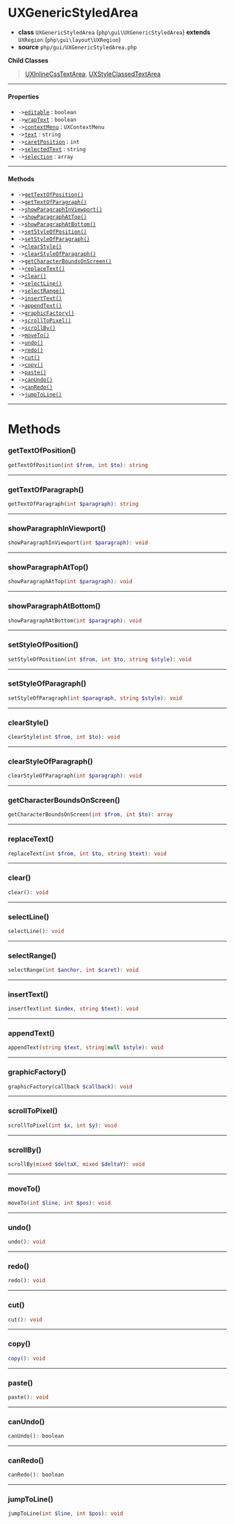 # UXGenericStyledArea

- **class** `UXGenericStyledArea` (`php\gui\UXGenericStyledArea`) **extends** `UXRegion` (`php\gui\layout\UXRegion`)
- **source** `php/gui/UXGenericStyledArea.php`

**Child Classes**

> [UXInlineCssTextArea](https://github.com/jphp-group/jphp-richtextfx-ext/blob/master/api-docs/classes/php/gui/UXInlineCssTextArea.md), [UXStyleClassedTextArea](https://github.com/jphp-group/jphp-richtextfx-ext/blob/master/api-docs/classes/php/gui/UXStyleClassedTextArea.md)

---

#### Properties

- `->`[`editable`](#prop-editable) : `boolean`
- `->`[`wrapText`](#prop-wraptext) : `boolean`
- `->`[`contextMenu`](#prop-contextmenu) : `UXContextMenu`
- `->`[`text`](#prop-text) : `string`
- `->`[`caretPosition`](#prop-caretposition) : `int`
- `->`[`selectedText`](#prop-selectedtext) : `string`
- `->`[`selection`](#prop-selection) : `array`

---

#### Methods

- `->`[`getTextOfPosition()`](#method-gettextofposition)
- `->`[`getTextOfParagraph()`](#method-gettextofparagraph)
- `->`[`showParagraphInViewport()`](#method-showparagraphinviewport)
- `->`[`showParagraphAtTop()`](#method-showparagraphattop)
- `->`[`showParagraphAtBottom()`](#method-showparagraphatbottom)
- `->`[`setStyleOfPosition()`](#method-setstyleofposition)
- `->`[`setStyleOfParagraph()`](#method-setstyleofparagraph)
- `->`[`clearStyle()`](#method-clearstyle)
- `->`[`clearStyleOfParagraph()`](#method-clearstyleofparagraph)
- `->`[`getCharacterBoundsOnScreen()`](#method-getcharacterboundsonscreen)
- `->`[`replaceText()`](#method-replacetext)
- `->`[`clear()`](#method-clear)
- `->`[`selectLine()`](#method-selectline)
- `->`[`selectRange()`](#method-selectrange)
- `->`[`insertText()`](#method-inserttext)
- `->`[`appendText()`](#method-appendtext)
- `->`[`graphicFactory()`](#method-graphicfactory)
- `->`[`scrollToPixel()`](#method-scrolltopixel)
- `->`[`scrollBy()`](#method-scrollby)
- `->`[`moveTo()`](#method-moveto)
- `->`[`undo()`](#method-undo)
- `->`[`redo()`](#method-redo)
- `->`[`cut()`](#method-cut)
- `->`[`copy()`](#method-copy)
- `->`[`paste()`](#method-paste)
- `->`[`canUndo()`](#method-canundo)
- `->`[`canRedo()`](#method-canredo)
- `->`[`jumpToLine()`](#method-jumptoline)

---
# Methods

<a name="method-gettextofposition"></a>

### getTextOfPosition()
```php
getTextOfPosition(int $from, int $to): string
```

---

<a name="method-gettextofparagraph"></a>

### getTextOfParagraph()
```php
getTextOfParagraph(int $paragraph): string
```

---

<a name="method-showparagraphinviewport"></a>

### showParagraphInViewport()
```php
showParagraphInViewport(int $paragraph): void
```

---

<a name="method-showparagraphattop"></a>

### showParagraphAtTop()
```php
showParagraphAtTop(int $paragraph): void
```

---

<a name="method-showparagraphatbottom"></a>

### showParagraphAtBottom()
```php
showParagraphAtBottom(int $paragraph): void
```

---

<a name="method-setstyleofposition"></a>

### setStyleOfPosition()
```php
setStyleOfPosition(int $from, int $to, string $style): void
```

---

<a name="method-setstyleofparagraph"></a>

### setStyleOfParagraph()
```php
setStyleOfParagraph(int $paragraph, string $style): void
```

---

<a name="method-clearstyle"></a>

### clearStyle()
```php
clearStyle(int $from, int $to): void
```

---

<a name="method-clearstyleofparagraph"></a>

### clearStyleOfParagraph()
```php
clearStyleOfParagraph(int $paragraph): void
```

---

<a name="method-getcharacterboundsonscreen"></a>

### getCharacterBoundsOnScreen()
```php
getCharacterBoundsOnScreen(int $from, int $to): array
```

---

<a name="method-replacetext"></a>

### replaceText()
```php
replaceText(int $from, int $to, string $text): void
```

---

<a name="method-clear"></a>

### clear()
```php
clear(): void
```

---

<a name="method-selectline"></a>

### selectLine()
```php
selectLine(): void
```

---

<a name="method-selectrange"></a>

### selectRange()
```php
selectRange(int $anchor, int $caret): void
```

---

<a name="method-inserttext"></a>

### insertText()
```php
insertText(int $index, string $text): void
```

---

<a name="method-appendtext"></a>

### appendText()
```php
appendText(string $text, string|null $style): void
```

---

<a name="method-graphicfactory"></a>

### graphicFactory()
```php
graphicFactory(callback $callback): void
```

---

<a name="method-scrolltopixel"></a>

### scrollToPixel()
```php
scrollToPixel(int $x, int $y): void
```

---

<a name="method-scrollby"></a>

### scrollBy()
```php
scrollBy(mixed $deltaX, mixed $deltaY): void
```

---

<a name="method-moveto"></a>

### moveTo()
```php
moveTo(int $line, int $pos): void
```

---

<a name="method-undo"></a>

### undo()
```php
undo(): void
```

---

<a name="method-redo"></a>

### redo()
```php
redo(): void
```

---

<a name="method-cut"></a>

### cut()
```php
cut(): void
```

---

<a name="method-copy"></a>

### copy()
```php
copy(): void
```

---

<a name="method-paste"></a>

### paste()
```php
paste(): void
```

---

<a name="method-canundo"></a>

### canUndo()
```php
canUndo(): boolean
```

---

<a name="method-canredo"></a>

### canRedo()
```php
canRedo(): boolean
```

---

<a name="method-jumptoline"></a>

### jumpToLine()
```php
jumpToLine(int $line, int $pos): void
```